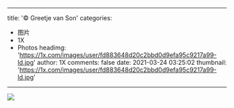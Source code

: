 
---
title: '© Greetje van Son'
categories: 
 - 图片
 - 1X
 - Photos
headimg: 'https://1x.com/images/user/fd883648d20c2bbd0d9efa95c9217a99-ld.jpg'
author: 1X
comments: false
date: 2021-03-24 03:25:02
thumbnail: 'https://1x.com/images/user/fd883648d20c2bbd0d9efa95c9217a99-ld.jpg'
---

<div>   
<img src="https://1x.com/images/user/fd883648d20c2bbd0d9efa95c9217a99-ld.jpg" referrerpolicy="no-referrer">  
</div>
            